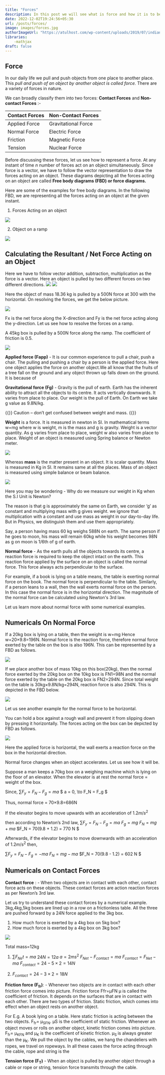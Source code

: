 ```yaml
---
title: "Forces"
description: In this post we will see what is force and how it is to be represented, and how to calculate the net force.
date: 2022-12-02T19:24:56+05:30
url: /posts/forces/
image: images/forces.jpg
authorImageUrl: "https://atulhost.com/wp-content/uploads/2019/07/indian-flag-full-hd-tricolour-flag-of-india-waving.jpg"
libraries:
    -mathjax
draft: false
---
```

## Force

In our daily life we pull and push objects from one place to another place. This *pull and push of an object by another object is called force.*
There are a variety of forces in nature.

We can broadly classify them into two forces: **Contact Forces** and **Non-contact Forces** :-

| Contact Forces | Non-Contact Forces  |
|----------------|---------------------|
| Applied Force  | Gravitational Force |
| Normal Force   | Electric Force      |
| Friction       | Magnetic Force      |
| Tension        | Nuclear Force       |

Before discussing these forces, let us see how to represent a force. At any instant of time *n* number of forces act on an object simultaneously. Since force is a vector, we have to follow the vector representation to draw the forces acting on an object. These diagrams depicting all the forces acting on an object are called **Free body diagrams (FBD) or force diagrams.**

Here are some of the examples for free body diagrams.
In the following FBD, we are representing all the forces acting on an object at the given instant. 

1. Forces Acting on an object

![](https://lh6.googleusercontent.com/C8caf2VgKSQ35p-kuzN6RwmUGEKhgIyeCm9sc2MvYFoYxVbapJmRYPghrtAcnocBaAK-DzWjBwU730a4ttJX57GOs6XW_r8iJ1cSUtgnL4JVttWH5GPFozo0LBtoTQWjfyz_g1ojvnaB4otCtRkat4LvsUSkOPhUIipSNoEd-1MYrVrYz8GjggxRZRsFxyRZZMkxfmAtcQ)

2. Object on a ramp

![](https://lh4.googleusercontent.com/i3m0Fv1t-1PS45AsruYCNrA3q4rHhEnycEJ_PIEjxuW900AGaRqNUcJOXZdfWqJH0jY1v6C336PHngxF_H3QI8m9AKLIGTuzxGMJHphYG-AtRvB9SRxTOjBU3sqv3tbjda8NVceXar8cFjHwfV8SgVbsDacFBviFyMkmKA3Cn5tyQrDrmFSwg_EiJjcY6a_5D8h6XaEJ8g)

## Calculating the Resultant / Net Force Acting on an Object

Here we have to follow vector addition, subtraction, multiplication as the force is a vector.
Here an object is pulled by two different forces on two different directions.
![](https://lh4.googleusercontent.com/CIvHQ1_Jxa5aBYYQoUMN5mzeJpGcOrQQCWVpa8mWCp-OoKMQT-X5LgwXieWS_r-M7pLSQkHD8jj9LR8vZHEt1eSeFid1RbPlp9j3GD3uybyIkJORj3i-xk4sfhQBImzvwP532ps2MAd9vMHInh9Sw7sllwhP5a5PM4nt9k_xo-Y3r8xUu9PsDiEPs_64vmV2s-p4hdz_Ew)
![](https://lh6.googleusercontent.com/X9DJAT_2sheTaSxCDRr-HcirtZLpyBAkg5gkfOZKi8oqOCIyr6rOrCZVTZtACJHuOAhDuBnINaQ2OrJ9pwwp9ca1ETs6xgNO7iV01ZQevGcnVbszDdK3z2Q1VKAHB2iDH1Ld0PhPCu1OAbka468Iv-08_OfvjqUyPwtZ1_SA5UCcCBsdz6DjM4bXEPoWXtKsOX51LUaCGA)

Here the object of mass 18.36 kg is pulled by a 500N force at 300 with the horizontal.
On resolving the forces, we get the below picture.

![](https://lh5.googleusercontent.com/RMc4jacUuxsq7a3OOSXrXax9iNeWv_r3azQILNqC3NEl-vamTjENZWV9BcFP6Q-kNyEjS9fdrlmAphTU087goZLhiYn88nDVCDYRzUflzEoknGAhg2-ruQelvMTRpHZQrN7ohjY8XYK4GbVxxPsTUiXS-9aBYWPdxV3Hf49BaZm5Cm_xvhLyid5tIX-hK478ojADpLxlfg)

Fx is the net force along the X-direction and Fy is the net force acting along the y-direction.
Let us see how to resolve the forces on a ramp.

A 45kg box is pulled by a 500N force along the ramp. The coefficient of friction is 0.5.

![](https://lh3.googleusercontent.com/UQavyuEayMWe8vlxDejfT1QzUDRaItdvYbI-Nr_Z58UW8h-Vl_8vStTzLy73VBNv5XIE9Ggr0M8x6THlPg04njKe9TvxLSgAmeFT-Y4eO-7mZf3zvWnpUD_N_FqqzufME58O2EOm8Kt--ggN_wrYAyEc_az7jy6JhJeEfbGI9cyBnJacAD53Hl5J9XSMHnSo1-qoyc_2yw)

**Applied force (Fapp)** -  It is our common experience to pull a chair, push a chair. The pulling and pushing a chair by a person is the applied force. Here one object applies the force on another object.We all know that the fruits of a tree fall on the ground and any object thrown up falls down on the ground.  It is because of 

**Gravitational force (Fg)** -  Gravity is the pull of earth. Earth has the inherent ability to attract all the objects to its centre. It acts vertically downwards. It varies from place to place. Our weight is the pull of Earth. On Earth we take g value as 9.8N/kg.

{{<boxmd>}}
Caution – don’t get confused between weight and mass.
{{</boxmd>}}

**Weight** is a force. It is measured in newton in SI. In mathematical terms w=mg where w is weight, m is the mass and g is gravity. Weight is a vector quantity. As g varies from place to place, weight w also varies from place to place. Weight of an object is measured using Spring balance or Newton meter.

![](https://lh6.googleusercontent.com/G93APoJkX6Np4JsdrDxg4DVlH9BNxLERsurBkh4sBZ3XzZiSRk6x4iW-CezNJks0vDhbPDwaIO2Sj2xbMPHk4J8R8zcMeqnMIH_FCLP9xJAmqv-hS1Sv1loFiHmifdE4TnHYWYVFll1u3z9gxfwS6rPinPX6diIwfc_IzS0ZIW_VqV-Wb09yQAcIu1jKEJ8GzWdCYtsSyA)

Whereas **mass** is the matter present in an object. It is scalar quantity. Mass is measured in Kg in SI. It remains same at all the places. Mass of an object is measured using simple balance or beam balance.

![](https://lh5.googleusercontent.com/_2kyLY_L829tOmbvwyQ0dNxXWE4y9ET_kMPbWy6S3nMvil7gwwDdzB0L9So9vyD5ZJCEEZQc7fiSMbKOsu2OX-8qaobHSb8nCwFuBvc84CRXePHUbrMcFd-4TQ3e1ekVF6urs_GKENffrrDL_h2rngsuIz0JoXh4nGtja7MVJF_UhR7qJenMdjonMLGMUHegTL8jcqX5cw)

Here you may be wondering - Why do we measure our weight in Kg when the S.I Unit is Newton?

The reason is that g is approximately the same on Earth, we consider ‘g’ as constant and multiplying mass with g gives weight. we ignore that multiplication with a constant and use mass as weight in our day-to-day life. But in Physics, we distinguish them and use them appropriately.

Say, a person having mass 60 kg weighs 588N on earth.  The same person if he goes to moon, his mass will remain 60kg while his weight becomes 98N as g on moon is 1/6th of g of earth.

**Normal force** -  As the earth pulls all the objects towards its centre, a reaction force is required to keep the object intact on the earth. This reaction force applied by the surface on an object is called the normal force. This force always acts perpendicular to the surface.

For example, if a book is lying on a table means, the table is exerting normal force on the book. The normal force is perpendicular to the table. Similarly, if a person leans to a wall, then the wall exerts normal force on the person. In this case the normal force is in the horizontal direction. The magnitude of the normal force can be calculated using Newton's 3rd law.

Let us learn more about normal force with some numerical examples.

## Numericals On Normal Force	

If a 20kg box is lying on a table, then the weight is w=mg Hence w=20×9.8=196N. Normal force is the reaction force, therefore normal force exerted by the table on the box is also 196N. This can be represented by a FBD as follows.

![](https://lh6.googleusercontent.com/ZHPGPcKYKc1CBZmjSCX-NTsjm89dtYAu3PvZBRLkL83UDZK8Rd4iSmHz93SDlJGWulhiTXZ4CkYylAFNpv51WPFvhqK-lzSEQT0zVcbichyZPjVBfaKTWu24d5r69VB1tIzZspOpky3g-7Ihzc8INhiISwTfry_rSXgMfvJEIsZ6EXR19s8CM3X6VhX4sMCAdK5jEBVnRw)

If we place another box of mass 10kg on this box(20kg), then the normal force exerted by the 20kg box on the 10kg box is FN1=98N and the normal force exerted by the table on the 20kg box is FN2=294N. Since total weight on the table is 30kg×9.8N/kg=294N, reaction force is also 294N. This is depicted in the FBD below.

![](https://lh6.googleusercontent.com/QVBM6nQfPTX4Yv4jA5wJDicuaHrDwQGHoXyrBKD4Ca9RYupHZ6rKJheqXKf-kEGiMC9-ZP3ZeIXQ0A5GElJ7fZWKcE4UhG-h0ZzsvQeeJFoLSqxXJYIH41Z9fO6ypI2-i6Stw5fKDi0Oh03JW2MAvdK1IoEENwwLSW46eDXgKYVVNy4ST9VbRkm4542OQKM2aOGmxdmiPA)

Let us see another example for the normal force to be horizontal.

You can hold a box against a rough wall and prevent it from slipping down by pressing it horizontally. The forces acting on the box can be depicted by FBD as follows.

![](https://lh4.googleusercontent.com/Xt_JrKX47l3LgU6MgOu34FGXg7dmBxFAbqwNdeaYPKOf7trCU6Cz_8OzEy0Qufkzdz3keAcls3N6dHXrvUgg_gltECH4XAWosmiZjzIvqxwmU_rUpwikBtwCkBSEWJHxBHAZNpNTqke5rhXRVtzDLfR7LwTo1vdoPvT9FOz77BuAmYTSKEAY7OAxPPjbQD6zNSxsWWKd_w)

Here the applied force is horizontal, the wall exerts a reaction force on the box in the horizontal direction.

Normal force changes when an object accelerates. Let us see how it will be.

Suppose a man keeps a 70kg box on a weighing machine which is lying on the floor of an elevator. 
When the elevator is at rest the normal force = weight of the box.

Since, $\sum F_y = F_N - F_g = ma$
       $ a = 0, \to F_N = F_g $

Thus, normal force = 70×9.8=686N

If the elevator begins to move upwards with an acceleration of $1.2 m/s^2$

then according to Newton’s 2nd law, 
$\sum F_y = F_N - F_g = ma$
$F_g = mg$
$F_N  =  mg + ma$
$F_N  = 70(9.8 + 1.2) = 770 N $

Afterwards, if the elevator begins to move downwards with an acceleration of $1.2 m/s^2$ then, 

$\sum F_y = F_N - F_g = - ma$
$F_N  =  mg - ma$
$F_N  = 70(9.8 - 1.2) = 602 N $

## Numericals on Contact Forces

**Contact force** : - When two objects are in contact with each other, contact force acts on these objects. These contact forces are action reaction forces as per Newton’s 3rd law.

Let us try to understand these contact forces by a numerical example.
3kg,4kg,5kg boxes are lined up in a row on a frictionless table. All the three are pushed forward by a 24N force applied to the 3kg box. 

1.  How much force is exerted by a 4kg box on 5kg box?
2. How much force is exerted by a 4kg box on 3kg box?

![](https://lh6.googleusercontent.com/AfXErUl4YoJfQznf358ZmqJKZbTjmCvva1om7Y4SHomvSAguOlwZCHNjb6at_QjgEZy_bmT-0UhBtKYOZGRACOWH5Gnu701F0N6IraKcIuz9yByMeIhAlfWJVFl4HoQZrpgWjNVsN6qmnZw-06OoF1M20crKWvrzEvamsftfPyXXn9yPtKoKoW1aa_fOMC6WlkFs4PlBSA)

Total mass=12kg

1. $\sum F_{Ne}t = ma$
$24 N=12a$
$a=2 ms^2$
$F_{Net} - F_{contact} = ma$
$F_{contact} = F_{Net} - ma$
$F_{contact} = 24 - 5 × 2 = 14 N$

2. $F_{contact} = 24 - 3 × 2 = 18 N$

**Friction force (F<sub>fr</sub>)**: - Whenever two objects are in contact with each other friction force comes into picture. Friction force Ffr=µFN   µ is called the coefficient of friction. It depends on the surfaces that are in contact with each other. There are two types of friction. Static friction, which comes into effect when an object rests on another object. 

For E.g. A book lying on a table. Here static friction is acting between the two objects. F<sub>fr</sub>= µ<sub>SFN</sub>. µS is the coefficient of static friction. Whenever an object moves or rolls on another object, kinetic friction comes into picture. F<sub>fr</sub>= µ<sub>KFN</sub> and µ<sub>K</sub> is the coefficient of kinetic friction. µ<sub>S </sub> is always greater than the µ<sub>K</sub>.
We pull the object by the cables, we hang the chandeliers with ropes, we travel on ropeways. In all these cases the force acting through the cable, rope and string is the 

**Tension force (F<sub>T</sub>)** -  When an object is pulled by another object through a cable or rope or string, tension force transmits through the cable.
